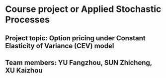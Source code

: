 # Course project or Applied Stochastic Processes

## Project topic: Option pricing under Constant Elasticity of Variance (CEV) model

## Team members: YU Fangzhou, SUN Zhicheng, XU Kaizhou
